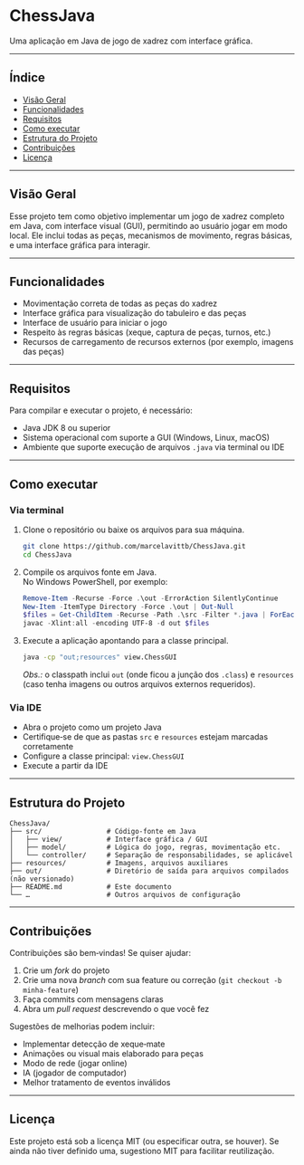 # ChessJava

Uma aplicação em Java de jogo de xadrez com interface gráfica.  

---

## Índice

- [Visão Geral](#visão-geral)  
- [Funcionalidades](#funcionalidades)  
- [Requisitos](#requisitos)  
- [Como executar](#como-executar)  
- [Estrutura do Projeto](#estrutura-do-projeto)  
- [Contribuições](#contribuições)  
- [Licença](#licença)  

---

## Visão Geral

Esse projeto tem como objetivo implementar um jogo de xadrez completo em Java, com interface visual (GUI), permitindo ao usuário jogar em modo local. Ele inclui todas as peças, mecanismos de movimento, regras básicas, e uma interface gráfica para interagir.

---

## Funcionalidades

- Movimentação correta de todas as peças do xadrez  
- Interface gráfica para visualização do tabuleiro e das peças  
- Interface de usuário para iniciar o jogo  
- Respeito às regras básicas (xeque, captura de peças, turnos, etc.)  
- Recursos de carregamento de recursos externos (por exemplo, imagens das peças)  

---

## Requisitos

Para compilar e executar o projeto, é necessário:

- Java JDK 8 ou superior  
- Sistema operacional com suporte a GUI (Windows, Linux, macOS)  
- Ambiente que suporte execução de arquivos `.java` via terminal ou IDE  

---

## Como executar

### Via terminal

1. Clone o repositório ou baixe os arquivos para sua máquina.  
   ```bash
   git clone https://github.com/marcelavittb/ChessJava.git
   cd ChessJava
   ```

2. Compile os arquivos fonte em Java.  
   No Windows PowerShell, por exemplo:

   ```powershell
   Remove-Item -Recurse -Force .\out -ErrorAction SilentlyContinue
   New-Item -ItemType Directory -Force .\out | Out-Null
   $files = Get-ChildItem -Recurse -Path .\src -Filter *.java | ForEach-Object FullName
   javac -Xlint:all -encoding UTF-8 -d out $files
   ```

3. Execute a aplicação apontando para a classe principal.  
   ```bash
   java -cp "out;resources" view.ChessGUI
   ```

   *Obs.:* o classpath inclui `out` (onde ficou a junção dos `.class`) e `resources` (caso tenha imagens ou outros arquivos externos requeridos).  

### Via IDE

- Abra o projeto como um projeto Java  
- Certifique‑se de que as pastas `src` e `resources` estejam marcadas corretamente  
- Configure a classe principal: `view.ChessGUI`  
- Execute a partir da IDE  

---

## Estrutura do Projeto

```text
ChessJava/
├── src/                # Código‑fonte em Java
│   ├── view/           # Interface gráfica / GUI
│   ├── model/          # Lógica do jogo, regras, movimentação etc.
│   └── controller/     # Separação de responsabilidades, se aplicável
├── resources/          # Imagens, arquivos auxiliares
├── out/                # Diretório de saída para arquivos compilados (não versionado)
├── README.md           # Este documento
└── …                   # Outros arquivos de configuração
```

---

## Contribuições

Contribuições são bem‑vindas! Se quiser ajudar:

1. Crie um *fork* do projeto  
2. Crie uma nova *branch* com sua feature ou correção (`git checkout -b minha-feature`)  
3. Faça commits com mensagens claras  
4. Abra um *pull request* descrevendo o que você fez  

Sugestões de melhorias podem incluir:

- Implementar detecção de xeque‑mate  
- Animações ou visual mais elaborado para peças  
- Modo de rede (jogar online)  
- IA (jogador de computador)  
- Melhor tratamento de eventos inválidos  

---

## Licença

Este projeto está sob a licença MIT (ou especificar outra, se houver). Se ainda não tiver definido uma, sugestiono MIT para facilitar reutilização.

